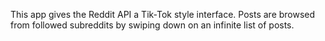 This app gives the Reddit API a Tik-Tok style interface. Posts are browsed from followed subreddits by swiping down on an infinite list of posts.
